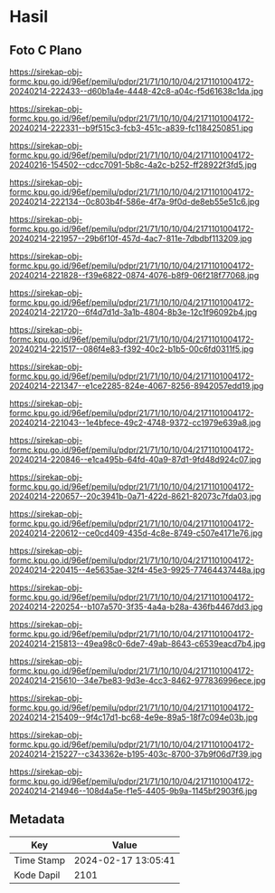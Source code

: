 # Hasil

## Foto C Plano

https://sirekap-obj-formc.kpu.go.id/96ef/pemilu/pdpr/21/71/10/10/04/2171101004172-20240214-222433--d60b1a4e-4448-42c8-a04c-f5d61638c1da.jpg

https://sirekap-obj-formc.kpu.go.id/96ef/pemilu/pdpr/21/71/10/10/04/2171101004172-20240214-222331--b9f515c3-fcb3-451c-a839-fc1184250851.jpg

https://sirekap-obj-formc.kpu.go.id/96ef/pemilu/pdpr/21/71/10/10/04/2171101004172-20240216-154502--cdcc7091-5b8c-4a2c-b252-ff28922f3fd5.jpg

https://sirekap-obj-formc.kpu.go.id/96ef/pemilu/pdpr/21/71/10/10/04/2171101004172-20240214-222134--0c803b4f-586e-4f7a-9f0d-de8eb55e51c6.jpg

https://sirekap-obj-formc.kpu.go.id/96ef/pemilu/pdpr/21/71/10/10/04/2171101004172-20240214-221957--29b6f10f-457d-4ac7-811e-7dbdbf113209.jpg

https://sirekap-obj-formc.kpu.go.id/96ef/pemilu/pdpr/21/71/10/10/04/2171101004172-20240214-221828--f39e6822-0874-4076-b8f9-06f218f77068.jpg

https://sirekap-obj-formc.kpu.go.id/96ef/pemilu/pdpr/21/71/10/10/04/2171101004172-20240214-221720--6f4d7d1d-3a1b-4804-8b3e-12c1f96092b4.jpg

https://sirekap-obj-formc.kpu.go.id/96ef/pemilu/pdpr/21/71/10/10/04/2171101004172-20240214-221517--086f4e83-f392-40c2-b1b5-00c6fd0311f5.jpg

https://sirekap-obj-formc.kpu.go.id/96ef/pemilu/pdpr/21/71/10/10/04/2171101004172-20240214-221347--e1ce2285-824e-4067-8256-8942057edd19.jpg

https://sirekap-obj-formc.kpu.go.id/96ef/pemilu/pdpr/21/71/10/10/04/2171101004172-20240214-221043--1e4bfece-49c2-4748-9372-cc1979e639a8.jpg

https://sirekap-obj-formc.kpu.go.id/96ef/pemilu/pdpr/21/71/10/10/04/2171101004172-20240214-220846--e1ca495b-64fd-40a9-87d1-9fd48d924c07.jpg

https://sirekap-obj-formc.kpu.go.id/96ef/pemilu/pdpr/21/71/10/10/04/2171101004172-20240214-220657--20c3941b-0a71-422d-8621-82073c7fda03.jpg

https://sirekap-obj-formc.kpu.go.id/96ef/pemilu/pdpr/21/71/10/10/04/2171101004172-20240214-220612--ce0cd409-435d-4c8e-8749-c507e4171e76.jpg

https://sirekap-obj-formc.kpu.go.id/96ef/pemilu/pdpr/21/71/10/10/04/2171101004172-20240214-220415--4e5635ae-32f4-45e3-9925-77464437448a.jpg

https://sirekap-obj-formc.kpu.go.id/96ef/pemilu/pdpr/21/71/10/10/04/2171101004172-20240214-220254--b107a570-3f35-4a4a-b28a-436fb4467dd3.jpg

https://sirekap-obj-formc.kpu.go.id/96ef/pemilu/pdpr/21/71/10/10/04/2171101004172-20240214-215813--49ea98c0-6de7-49ab-8643-c6539eacd7b4.jpg

https://sirekap-obj-formc.kpu.go.id/96ef/pemilu/pdpr/21/71/10/10/04/2171101004172-20240214-215610--34e7be83-9d3e-4cc3-8462-977836996ece.jpg

https://sirekap-obj-formc.kpu.go.id/96ef/pemilu/pdpr/21/71/10/10/04/2171101004172-20240214-215409--9f4c17d1-bc68-4e9e-89a5-18f7c094e03b.jpg

https://sirekap-obj-formc.kpu.go.id/96ef/pemilu/pdpr/21/71/10/10/04/2171101004172-20240214-215227--c343362e-b195-403c-8700-37b9f06d7f39.jpg

https://sirekap-obj-formc.kpu.go.id/96ef/pemilu/pdpr/21/71/10/10/04/2171101004172-20240214-214946--108d4a5e-f1e5-4405-9b9a-1145bf2903f6.jpg


## Metadata

| Key        | Value               |
| ---------- | ------------------- |
| Time Stamp | 2024-02-17 13:05:41 |
| Kode Dapil | 2101                |



